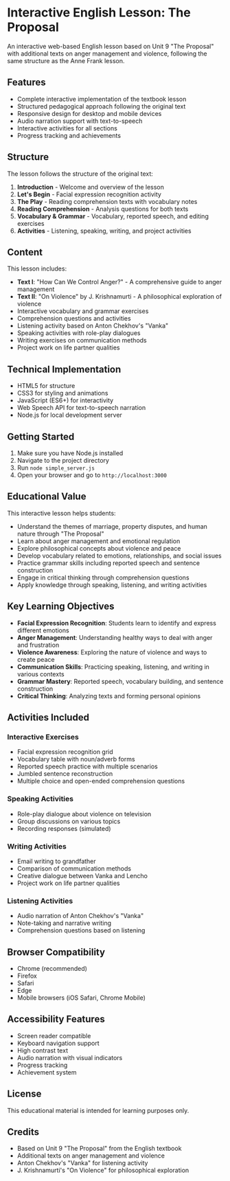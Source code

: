 # Interactive English Lesson: The Proposal

An interactive web-based English lesson based on Unit 9 "The Proposal" with additional texts on anger management and violence, following the same structure as the Anne Frank lesson.

## Features

- Complete interactive implementation of the textbook lesson
- Structured pedagogical approach following the original text
- Responsive design for desktop and mobile devices
- Audio narration support with text-to-speech
- Interactive activities for all sections
- Progress tracking and achievements

## Structure

The lesson follows the structure of the original text:

1. **Introduction** - Welcome and overview of the lesson
2. **Let's Begin** - Facial expression recognition activity
3. **The Play** - Reading comprehension texts with vocabulary notes
4. **Reading Comprehension** - Analysis questions for both texts
5. **Vocabulary & Grammar** - Vocabulary, reported speech, and editing exercises
6. **Activities** - Listening, speaking, writing, and project activities

## Content

This lesson includes:

- **Text I**: "How Can We Control Anger?" - A comprehensive guide to anger management
- **Text II**: "On Violence" by J. Krishnamurti - A philosophical exploration of violence
- Interactive vocabulary and grammar exercises
- Comprehension questions and activities
- Listening activity based on Anton Chekhov's "Vanka"
- Speaking activities with role-play dialogues
- Writing exercises on communication methods
- Project work on life partner qualities

## Technical Implementation

- HTML5 for structure
- CSS3 for styling and animations
- JavaScript (ES6+) for interactivity
- Web Speech API for text-to-speech narration
- Node.js for local development server

## Getting Started

1. Make sure you have Node.js installed
2. Navigate to the project directory
3. Run `node simple_server.js`
4. Open your browser and go to `http://localhost:3000`

## Educational Value

This interactive lesson helps students:

- Understand the themes of marriage, property disputes, and human nature through "The Proposal"
- Learn about anger management and emotional regulation
- Explore philosophical concepts about violence and peace
- Develop vocabulary related to emotions, relationships, and social issues
- Practice grammar skills including reported speech and sentence construction
- Engage in critical thinking through comprehension questions
- Apply knowledge through speaking, listening, and writing activities

## Key Learning Objectives

- **Facial Expression Recognition**: Students learn to identify and express different emotions
- **Anger Management**: Understanding healthy ways to deal with anger and frustration
- **Violence Awareness**: Exploring the nature of violence and ways to create peace
- **Communication Skills**: Practicing speaking, listening, and writing in various contexts
- **Grammar Mastery**: Reported speech, vocabulary building, and sentence construction
- **Critical Thinking**: Analyzing texts and forming personal opinions

## Activities Included

### Interactive Exercises
- Facial expression recognition grid
- Vocabulary table with noun/adverb forms
- Reported speech practice with multiple scenarios
- Jumbled sentence reconstruction
- Multiple choice and open-ended comprehension questions

### Speaking Activities
- Role-play dialogue about violence on television
- Group discussions on various topics
- Recording responses (simulated)

### Writing Activities
- Email writing to grandfather
- Comparison of communication methods
- Creative dialogue between Vanka and Lencho
- Project work on life partner qualities

### Listening Activities
- Audio narration of Anton Chekhov's "Vanka"
- Note-taking and narrative writing
- Comprehension questions based on listening

## Browser Compatibility

- Chrome (recommended)
- Firefox
- Safari
- Edge
- Mobile browsers (iOS Safari, Chrome Mobile)

## Accessibility Features

- Screen reader compatible
- Keyboard navigation support
- High contrast text
- Audio narration with visual indicators
- Progress tracking
- Achievement system

## License

This educational material is intended for learning purposes only.

## Credits

- Based on Unit 9 "The Proposal" from the English textbook
- Additional texts on anger management and violence
- Anton Chekhov's "Vanka" for listening activity
- J. Krishnamurti's "On Violence" for philosophical exploration
